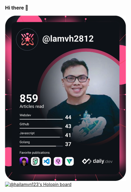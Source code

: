 ### Hi there 👋

<a href="https://app.daily.dev/lamvh2812"><img src="https://github.com/VUHAILAM/VUHAILAM/blob/main/devcard.svg" width="400" alt="Vũ Hải Lâm's Dev Card"/></a>
[![@hailamvn123's Holopin board](https://holopin.me/hailamvn123)](https://holopin.io/@hailamvn123)
